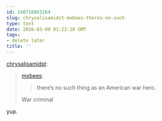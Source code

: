 ```yaml
---
id: 140716863264
slug: chrysalisamidst-mxbees-theres-no-such
type: text
date: 2016-03-09 01:22:28 GMT
tags:
- delete later
title: ''
---
```

<p><a class="tumblr_blog" href="http://chrysalisamidst.tumblr.com/post/140714180438">chrysalisamidst</a>:</p>
<blockquote>
<p><a class="tumblr_blog" href="http://mxbees.tumblr.com/post/140713814289">mxbees</a>:</p>
<blockquote>
<p>there’s no such thing as an American war hero.</p>
</blockquote>
<p>War criminal</p>
</blockquote>

yup.